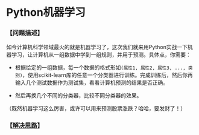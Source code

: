 # Python机器学习
### 【问题描述】

如今计算机科学领域最火的就是机器学习了，这次我们就来用Python实战一下机器学习，让计算机从一组数据中学到一组规则，并用于预测。具体点，你需要：

* 根据给定的一组数据，每一个数据的格式形如`(属性1, 属性2, 属性3, ..., 类别)`，使用scikit-learn库的任意一个分类器进行训练。完成训练后，然后你再输入几个测试数据作为测试集，看看计算机预测的结果是否正确。


* 然后再换几个不同的分类器，比较不同分类器的效果。

（既然机器学习这么厉害，或许可以用来预测股票涨跌？哈哈，要发财了！）



### 【[解决思路](solution.md)】

